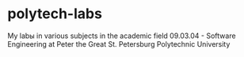 # polytech-labs
My labы in various subjects in the academic field 09.03.04 - Software Engineering at Peter the Great St. Petersburg Polytechnic University
